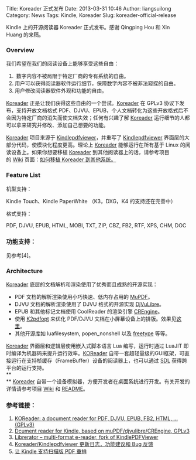 Title: Koreader 正式发布
Date: 2013-03-31 10:46
Author: liangsuilong
Category: News
Tags: Kindle, Koreader
Slug: koreader-official-release

Kindle 上的开源阅读器 Koreader 正式发布。感谢 Qingping Hou 和 Xin
Huang 的来稿。

### Overview

我们希望在我们的阅读设备上能够享受这些自由：

1.   数字内容不被局限于特定厂商的专有系统的自由。
2.  用户可以获得阅读器软件运行细节，保障数字内容不被非法窥探的自由。
3.  用户修改阅读器软件外观和功能的自由。

[Koreader](https://github.com/koreader/koreader/) 正是让我们获得这些自由的一个尝试。[Koreader](https://github.com/koreader/koreader/) 在
GPLv3 协议下发布，支持开放文档格式
PDF、DJVU、EPUB，个人文档转化为这些开放格式后不会因为特定厂商的消失而使文档失效；任何有兴趣了解 [Koreader](https://github.com/koreader/koreader/) 运行细节的人都可以拿来研究并修改、添加自己想要的功能。

[Koreader](https://github.com/koreader/koreader/) 项目来源于 [Kindlepdfviewer](https://github.com/koreader/kindlepdfviewer/)，并重写了 [Kindlepdfviewer](https://github.com/koreader/kindlepdfviewer/) 界面层的大部分代码，使模块化程度更高。理论上 [Koreader](https://github.com/koreader/koreader/) 能够运行在所有基于
Linux
的阅读设备上。如果你想要移植 [Koreader](https://github.com/koreader/koreader/) 到其他阅读器上的话，请参考项目的 [Wiki](https://github.com/koreader/koreader/wiki) 页面：[如何移植
Koreader
到其他系统。](https://github.com/koreader/koreader/wiki/porting)

### Feature List

机型支持：

Kindle Touch、Kindle PaperWhite （K3，DXG，K4 的支持还在完善中）

格式支持：

PDF, DJVU, EPUB, HTML, MOBI, TXT, ZIP, CBZ, FB2, RTF, XPS, CHM, DOC

### 功能支持：

见参考[4]。

### Architecture

[Koreader](https://github.com/koreader/koreader/) 底层的文档解析和渲染使用了优秀而且成熟的开源实现：

-   PDF
    文档的解析渲染使用小巧快速、低内存占用的 [MuPDF](http://www.mupdf.com/)。
-   DJVU 文档的解析渲染使用了 DJVU
    格式的开源实现 [DjVuLibre](http://djvu.sourceforge.net/)。
-   EPUB 和其他标记文档使用 CoolReader
    的渲染引擎 [CREngine](http://coolreader.org/crengine.htm)。
-   使用 [K2pdfopt](http://www.willus.com/k2pdfopt/) 来优化 PDF/DJVU
    文档在小屏幕设备上的排版。效果见[这里](http://vislab.bjmu.edu.cn/blog/hwangxin/2012/10/read-scanned-pdfs-with-kindlepdfviewer/#i-2)。
-   其他开源库如 luafilesystem, popen\_nonshell
    以及 [freetype](http://www.freetype.org/) 等等。

[Koreader](https://github.com/koreader/koreader/) 界面层和逻辑层使用嵌入式脚本语言
Lua 编写，运行时通过 LuaJIT
即时编译为机器码来提升运行效率。[KOReader](https://github.com/koreader/koreader/) 自带一套超轻量级的GUI框架，可直接运行在支持桢缓存（FrameBuffer）设备的阅读器上，也可以通过 [SDL](http://www.libsdl.org/) 获得跨平台的运行支持。  
**  
**
[Koreader](https://github.com/koreader/koreader/) 自带一个设备模拟器，方便开发者在桌面系统进行开发。有关开发的详情请参考项目 [Wiki](https://github.com/koreader/koreader/wiki) 和 [README](https://github.com/koreader/koreader/blob/master/README.md)。

### 参考链接：

1.  [KOReader: a document reader for PDF, DJVU, EPUB, FB2, HTML, ...
    (GPLv3)](http://www.mobileread.com/forums/showthread.php?t=209276)
2.  [Dcument reader for Kindle, based on muPDF/djvulibre/CREngine,
    GPLv3](http://www.mobileread.com/forums/showthread.php?t=157047)
3.  [Librerator – multi-format e-reader, fork of
    KindlePDFViewer](http://www.mobileread.com/forums/showthread.php?t=198742)
4.  [Koreader/Kindlepdfviewer 更新日志，功能建议和 Bug
    反馈](http://www.hi-pda.com/forum/viewthread.php?tid=1078988)
5.  [让 Kindle 支持扫描版 PDF
    重排](http://vislab.bjmu.edu.cn/blog/hwangxin/2012/10/read-scanned-pdfs-with-kindlepdfviewer/)

### 

### 

### 

### 

<div>

</div>
